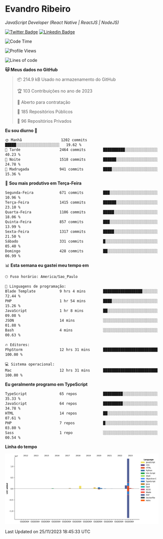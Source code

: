 # Evandro **Ribeiro**

*JavaScript Developer (React Native | ReactJS | NodeJS)*

[![Twitter Badge](https://img.shields.io/badge/-@ribeiroevandro-201B2D?style=flat-square&labelColor=201B2D&logo=twitter&logoColor=white&link=https://twitter.com/ribeiroevandro)](https://twitter.com/ribeiroevandro) 
[![Linkedin Badge](https://img.shields.io/badge/-Evandro%20Ribeiro-201B2D?style=flat-square&logo=Linkedin&logoColor=white&link=https://www.linkedin.com/in/ribeiroevandro)](https://www.linkedin.com/in/ribeiroevandro) 


<!--START_SECTION:waka-->
![Code Time](http://img.shields.io/badge/Code%20Time-3%2C550%20hrs%2032%20mins-blue)

![Profile Views](http://img.shields.io/badge/Visualizac%C3%B5es%20do%20perfil-0-blue)

![Lines of code](https://img.shields.io/badge/Desde%20o%20Hello%20World%20eu%20escrevi-18.5%20million%20linhas%20de%20c%C3%B3digo-blue)

**🐱 Meus dados no GitHub** 

> 📦 214.9 kB Usado no armazenamento do GitHub 
 > 
> 🏆 103 Contribuições no ano de 2023
 > 
> 💼 Aberto para contratação
 > 
> 📜 185 Repositórios Públicos 
 > 
> 🔑 96 Repositórios Privados 
 > 
**Eu sou diurno 🐤** 

```text
🌞 Manhã                  1202 commits        █████░░░░░░░░░░░░░░░░░░░░   19.62 % 
🌆 Tarde                  2464 commits        ██████████░░░░░░░░░░░░░░░   40.23 % 
🌃 Noite                  1518 commits        ██████░░░░░░░░░░░░░░░░░░░   24.78 % 
🌙 Madrugada              941 commits         ████░░░░░░░░░░░░░░░░░░░░░   15.36 % 
```
📅 **Sou mais produtivo em Terça-Feira** 

```text
Segunda-Feira            671 commits         ███░░░░░░░░░░░░░░░░░░░░░░   10.96 % 
Terça-Feira              1415 commits        ██████░░░░░░░░░░░░░░░░░░░   23.10 % 
Quarta-Feira             1106 commits        █████░░░░░░░░░░░░░░░░░░░░   18.06 % 
Quinta-Feira             857 commits         ███░░░░░░░░░░░░░░░░░░░░░░   13.99 % 
Sexta-Feira              1317 commits        █████░░░░░░░░░░░░░░░░░░░░   21.50 % 
Sábado                   331 commits         █░░░░░░░░░░░░░░░░░░░░░░░░   05.40 % 
Domingo                  428 commits         ██░░░░░░░░░░░░░░░░░░░░░░░   06.99 % 
```


📊 **Esta semana eu gastei meu tempo em** 

```text
🕑︎ Fuso horário: America/Sao_Paulo

💬 Linguagens de programação: 
Blade Template           9 hrs 4 mins        ██████████████████░░░░░░░   72.44 % 
PHP                      1 hr 54 mins        ████░░░░░░░░░░░░░░░░░░░░░   15.26 % 
JavaScript               1 hr 8 mins         ██░░░░░░░░░░░░░░░░░░░░░░░   09.08 % 
JSON                     14 mins             ░░░░░░░░░░░░░░░░░░░░░░░░░   01.88 % 
Bash                     4 mins              ░░░░░░░░░░░░░░░░░░░░░░░░░   00.63 % 

🔥 Editores: 
PhpStorm                 12 hrs 31 mins      █████████████████████████   100.00 % 

💻 Sistema operacional: 
Mac                      12 hrs 31 mins      █████████████████████████   100.00 % 
```

**Eu geralmente programo em TypeScript** 

```text
TypeScript               65 repos            █████████░░░░░░░░░░░░░░░░   35.33 % 
JavaScript               64 repos            █████████░░░░░░░░░░░░░░░░   34.78 % 
HTML                     14 repos            ██░░░░░░░░░░░░░░░░░░░░░░░   07.61 % 
PHP                      7 repos             █░░░░░░░░░░░░░░░░░░░░░░░░   03.80 % 
Sass                     1 repo              ░░░░░░░░░░░░░░░░░░░░░░░░░   00.54 % 
```



**Linha do tempo**

![Lines of Code chart](https://raw.githubusercontent.com/ribeiroevandro/ribeiroevandro/main/assets/bar_graph.png)


 Last Updated on 25/11/2023 18:45:33 UTC
<!--END_SECTION:waka-->
